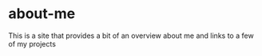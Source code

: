 # about-me
This is a site that provides a bit of an overview about me and links to a few of my projects

